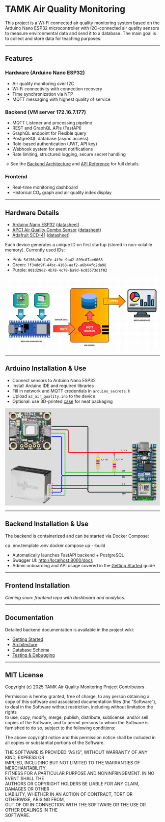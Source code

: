 # TAMK Air Quality Monitoring

This project is a Wi-Fi connected air quality monitoring system based on the Arduino Nano ESP32 microcontroller with I2C-connected air quality sensors to measure environmental data and send it to a database. The main goal is to collect and store data for teaching purposes.

---

## Features

### Hardware (Arduino Nano ESP32)
- Air quality monitoring over I2C
- Wi-Fi connectivity with connection recovery
- Time synchronization via NTP
- MQTT messaging with highest quality of service

### Backend (VM server 172.16.7.177)
- MQTT Listener and processing pipeline
- REST and GraphQL APIs (FastAPI)
- GraphQL endpoint for Flexible query
- PostgreSQL database (async access)
- Role-based authentication (JWT, API key)
- Webhook system for event notifications
- Rate limiting, structured logging, secure secret handling

→ See the [Backend Architecture](./-/wikis/Architecture) and [API Reference](./-/wikis/API-Reference) for full details.

### Frontend
- Real-time monitoring dashboard
- Historical CO₂ graph and air quality index display

---

## Hardware Details

- [Arduino Nano ESP32](https://store.arduino.cc/products/nano-esp32) ([datasheet](https://docs.arduino.cc/resources/datasheets/ABX00083-datasheet.pdf))
- [APC1 Air Quality Combo Sensor](https://www.sciosense.com/apc1-air-quality-combo-sensor/) ([datasheet](https://www.sciosense.com/wp-content/uploads/2024/07/APC1-Datasheet.pdf))
- [Adafruit SCD-41](https://www.adafruit.com/product/5190) ([datasheet](https://cdn-learn.adafruit.com/downloads/pdf/adafruit-scd-40-and-scd-41.pdf))

Each device generates a unique ID on first startup (stored in non-volatile memory). Currently used IDs:
- Pink: `5d156a9d-7a7e-4f9c-9a42-899c07ae6068`
- Green: `7f34dd9f-44bc-4163-aef2-a6b44fc2da98`
- Purple: `001d29e2-4b78-4c79-ba9d-6c85573d1f02`

<img src="Images/diagram.png" alt="project diagram" width="700">

---

## Arduino Installation & Use

- Connect sensors to Arduino Nano ESP32
- Install Arduino IDE and required libraries
- Fill in network and MQTT credentials in `arduino_secrets.h`
- Upload `a3_air_quality.ino` to the device
- Optional: use 3D-printed [case](Arduino/a3_air_quality/case_and_top_cover.step) for neat packaging

<img src="Images/circuit.png" alt="project circuit" width="600">

---

## Backend Installation & Use

The backend is containerized and can be started via Docker Compose:

cp .env.template .env
docker compose up --build

- Automatically launches FastAPI backend + PostgreSQL  
- Swagger UI: [http://localhost:8000/docs](http://localhost:8000/docs)  
- Admin onboarding and API usage covered in the [Getting Started](./-/wikis/Getting-Started) guide  

---

## Frontend Installation

*Coming soon: frontend repo with dashboard and analytics.*

---

## Documentation

Detailed backend documentation is available in the project wiki:

- [Getting Started](./Getting-Started)
- [Architecture](./-/wikis/Architecture)
- [Database Schema](./-/wikis/Database-Schema)
- [Testing & Debugging](./-/wikis/Testing-&-Debugging)

---

## MIT License

Copyright (c) 2025 TAMK Air Quality Monitoring Project Contributors

Permission is hereby granted, free of charge, to any person obtaining a copy
of this software and associated documentation files (the “Software”), to deal
in the Software without restriction, including without limitation the rights  
to use, copy, modify, merge, publish, distribute, sublicense, and/or sell      
copies of the Software, and to permit persons to whom the Software is          
furnished to do so, subject to the following conditions:                       

The above copyright notice and this permission notice shall be included in     
all copies or substantial portions of the Software.                            

THE SOFTWARE IS PROVIDED “AS IS”, WITHOUT WARRANTY OF ANY KIND, EXPRESS OR     
IMPLIED, INCLUDING BUT NOT LIMITED TO THE WARRANTIES OF MERCHANTABILITY,       
FITNESS FOR A PARTICULAR PURPOSE AND NONINFRINGEMENT. IN NO EVENT SHALL THE    
AUTHORS OR COPYRIGHT HOLDERS BE LIABLE FOR ANY CLAIM, DAMAGES OR OTHER         
LIABILITY, WHETHER IN AN ACTION OF CONTRACT, TORT OR OTHERWISE, ARISING FROM,  
OUT OF OR IN CONNECTION WITH THE SOFTWARE OR THE USE OR OTHER DEALINGS IN THE  
SOFTWARE.

